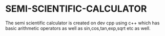 # SEMI-SCIENTIFIC-CALCULATOR
The semi scientific calculator is created on dev cpp using c++ which has basic arithmetic operators as well as sin,cos,tan,exp,sqrt etc as well.
